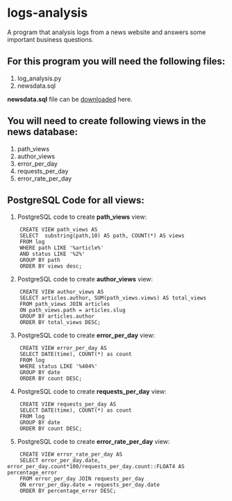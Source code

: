 # logs-analysis
A program that analysis logs from a news website and answers some important business questions.

## For this program you will need the following files:
1. log_analysis.py 
2. newsdata.sql


**newsdata.sql** file can be [downloaded](https://d17h27t6h515a5.cloudfront.net/topher/2016/August/57b5f748_newsdata/newsdata.zip) here. 

## You will need to create following views in the news database:
1. path_views 
2. author_views
3. error_per_day
4. requests_per_day
5. error_rate_per_day

## PostgreSQL Code for all views:

1. PostgreSQL code to create **path_views** view:
```
	CREATE VIEW path_views AS
	SELECT  substring(path,10) AS path, COUNT(*) AS views
	FROM log
	WHERE path LIKE '%article%' 
	AND status LIKE '%2%'
	GROUP BY path
	ORDER BY views desc;
```
2. PostgreSQL code to create **author_views** view:
```
	CREATE VIEW author_views AS
	SELECT articles.author, SUM(path_views.views) AS total_views
	FROM path_views JOIN articles
	ON path_views.path = articles.slug
	GROUP BY articles.author
	ORDER BY total_views DESC;
```

3. PostgreSQL code to create **error_per_day** view:
```
	CREATE VIEW error_per_day AS
	SELECT DATE(time), COUNT(*) as count
	FROM log 
	WHERE status LIKE '%404%'
	GROUP BY date
	ORDER BY count DESC;
```
4. PostgreSQL code to create **requests_per_day** view:
```
	CREATE VIEW requests_per_day AS
	SELECT DATE(time), COUNT(*) as count
	FROM log 
	GROUP BY date
	ORDER BY count DESC;
```

5. PostgreSQL code to create **error_rate_per_day** view:
```
	CREATE VIEW error_rate_per_day AS
	SELECT error_per_day.date, error_per_day.count*100/requests_per_day.count::FLOAT4 AS percentage_error
	FROM error_per_day JOIN requests_per_day
	ON error_per_day.date = requests_per_day.date
	ORDER BY percentage_error DESC;
```


